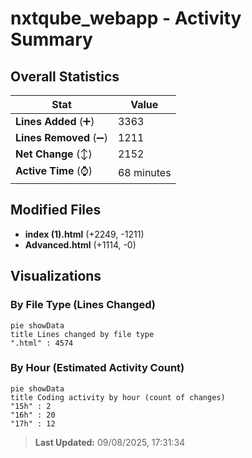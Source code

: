 # nxtqube_webapp - Activity Summary 

## Overall Statistics

| Stat                   | Value                                                             |
| ---------------------- | ----------------------------------------------------------------- |
| **Lines Added** (➕)   | 3363                                          |
| **Lines Removed** (➖) | 1211                                        |
| **Net Change** (↕)    | 2152                |
| **Active Time** (⌚)   | 68 minutes |


## Modified Files
- **index (1).html** (+2249, -1211)
- **Advanced.html** (+1114, -0)

## Visualizations

### By File Type (Lines Changed)

```mermaid
pie showData
title Lines changed by file type
".html" : 4574
```

### By Hour (Estimated Activity Count)

```mermaid
pie showData
title Coding activity by hour (count of changes)
"15h" : 2
"16h" : 20
"17h" : 12
```


> **Last Updated:** 09/08/2025, 17:31:34